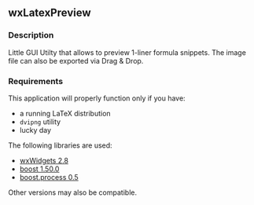 ## wxLatexPreview

### Description

Little GUI Utilty that allows to preview 1-liner formula snippets.
The image file can also be exported via Drag & Drop.


### Requirements

This application will properly function only if you have:

* a running LaTeX distribution
* `dvipng` utility
* lucky day

The following libraries are used:

* [wxWidgets 2.8](http://wxwidgets.org/)
* [boost 1.50.0](http://www.boost.org/)
* [boost.process 0.5](http://www.highscore.de/boost/process0.5/)

Other versions may also be compatible.

